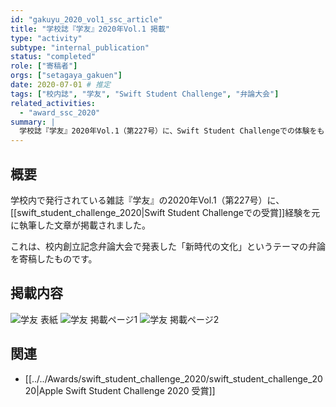 ```yaml
---
id: "gakuyu_2020_vol1_ssc_article"
title: "学校誌『学友』2020年Vol.1 掲載"
type: "activity"
subtype: "internal_publication"
status: "completed"
role: ["寄稿者"]
orgs: ["setagaya_gakuen"]
date: 2020-07-01 # 推定
tags: ["校内誌", "学友", "Swift Student Challenge", "弁論大会"]
related_activities:
  - "award_ssc_2020"
summary: |
  学校誌『学友』2020年Vol.1（第227号）に、Swift Student Challengeでの体験をもとにした創立記念弁論大会での発表「新時代の文化」が掲載されました。
---
```

## 概要
学校内で発行されている雑誌『学友』の2020年Vol.1（第227号）に、[[swift_student_challenge_2020|Swift Student Challengeでの受賞]]経験を元に執筆した文章が掲載されました。

これは、校内創立記念弁論大会で発表した「新時代の文化」というテーマの弁論を寄稿したものです。

## 掲載内容
![学友 表紙](../../../../linked_assets/20_Activities/Publications/gakuyu_2020_vol1_ssc_article/assets/gakuyu_cover.jpg)
![学友 掲載ページ1](../../../../linked_assets/20_Activities/Publications/gakuyu_2020_vol1_ssc_article/assets/gakuyu_page_1.jpg)
![学友 掲載ページ2](../../../../linked_assets/20_Activities/Publications/gakuyu_2020_vol1_ssc_article/assets/gakuyu_page_2.jpg)

## 関連
- [[../../Awards/swift_student_challenge_2020/swift_student_challenge_2020|Apple Swift Student Challenge 2020 受賞]] 